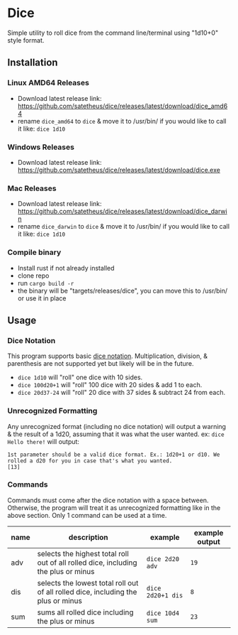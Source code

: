 # Dice
Simple utility to roll dice from the command line/terminal using "1d10+0" style format.

## Installation
### Linux AMD64 Releases
  - Download latest release link: https://github.com/satetheus/dice/releases/latest/download/dice_amd64
  - rename `dice_amd64` to `dice` & move it to /usr/bin/ if you would like to call it like: `dice 1d10`

### Windows Releases
  - Download latest release link: https://github.com/satetheus/dice/releases/latest/download/dice.exe

### Mac Releases
  - Download latest release link: https://github.com/satetheus/dice/releases/latest/download/dice_darwin
  - rename `dice_darwin` to `dice` & move it to /usr/bin/ if you would like to call it like: `dice 1d10`

### Compile binary
  - Install rust if not already installed
  - clone repo
  - run `cargo build -r`
  - the binary will be "targets/releases/dice", you can move this to /usr/bin/ or use it in place

## Usage
### Dice Notation
This program supports basic [dice notation](https://en.wikipedia.org/wiki/Dice_notation). Multiplication, division, & parenthesis are not supported yet but likely will be in the future.
 - `dice 1d10` will "roll" one dice with 10 sides.
 - `dice 100d20+1` will "roll" 100 dice with 20 sides & add 1 to each.
 - `dice 20d37-24` will "roll" 20 dice with 37 sides & subtract 24 from each.

### Unrecognized Formatting
Any unrecognized format (including no dice notation) will output a warning & the result of a 1d20, assuming that it was what the user wanted.
ex: `dice Hello there!` will output:
```
1st parameter should be a valid dice format. Ex.: 1d20+1 or d10. We rolled a d20 for you in case that's what you wanted.
[13]
```

### Commands
Commands must come after the dice notation with a space between. Otherwise, the program will treat it as unrecognized formatting like in the above section.
Only 1 command can be used at a time.

| name | description                                                                        | example           | example output |
| ---- | ------------                                                                       | -------           | -------------- |
| adv  | selects the highest total roll out of all rolled dice, including the plus or minus | `dice 2d20 adv`   | `19`           |
| dis  | selects the lowest total roll out of all rolled dice, including the plus or minus  | `dice 2d20+1 dis` | `8`            |
| sum  | sums all rolled dice including the plus or minus                                   | `dice 10d4 sum`   | `23`           |
